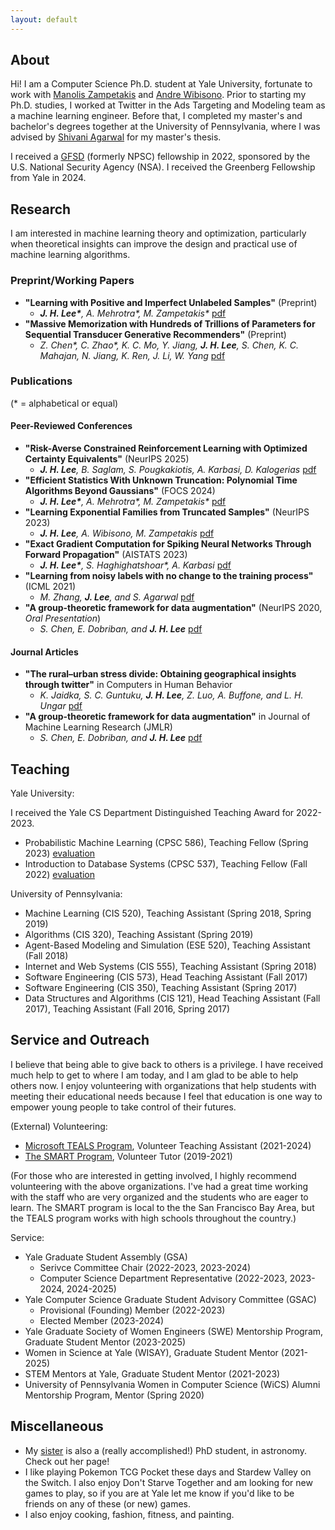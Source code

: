 ```yaml
---
layout: default
---
```


## About

Hi! I am a Computer Science Ph.D. student at Yale University, fortunate to work with [Manolis Zampetakis](https://mzampet.com) and [Andre Wibisono](https://www.cs.yale.edu/homes/wibisono/). Prior to starting my Ph.D. studies, I worked at Twitter in the Ads Targeting and Modeling team as a machine learning engineer. Before that, I completed my master's and bachelor's degrees together at the University of Pennsylvania, where I was advised by [Shivani Agarwal](https://scholar.google.com/citations?user=Q4ErnU4AAAAJ&hl=en) for my master's thesis.

I received a [GFSD](https://stemfellowships.org) (formerly NPSC) fellowship in 2022, sponsored by the U.S. National Security Agency (NSA). I received the Greenberg Fellowship from Yale in 2024.


## Research

I am interested in machine learning theory and optimization, particularly when theoretical insights can improve the design and practical use of machine learning algorithms. 

### Preprint/Working Papers
* **"Learning with Positive and Imperfect Unlabeled Samples"** (Preprint)
    * _**J. H. Lee\***, A. Mehrotra\*, M. Zampetakis\*_ [pdf](https://arxiv.org/pdf/2504.10428)
* **"Massive Memorization with Hundreds of Trillions of Parameters for Sequential Transducer Generative Recommenders"** (Preprint)
    * _Z. Chen\*, C. Zhao\*, K. C. Mo, Y. Jiang, **J. H. Lee**, S. Chen, K. C. Mahajan, N. Jiang, K. Ren, J. Li, W. Yang_ [pdf](https://arxiv.org/abs/2510.22049)

### Publications
(* = alphabetical or equal)

#### Peer-Reviewed Conferences
* **"Risk-Averse Constrained Reinforcement Learning with Optimized Certainty Equivalents"** (NeurIPS 2025)
    * _**J. H. Lee**, B. Saglam, S. Pougkakiotis, A. Karbasi, D. Kalogerias_ [pdf](https://arxiv.org/abs/2510.20199)
* **"Efficient Statistics With Unknown Truncation: Polynomial Time Algorithms Beyond Gaussians"** (FOCS 2024)
    * _**J. H. Lee\***, A. Mehrotra\*, M. Zampetakis\*_ [pdf](https://arxiv.org/pdf/2410.01656)
* **"Learning Exponential Families from Truncated Samples"** (NeurIPS 2023)
    * _**J. H. Lee**, A. Wibisono, M. Zampetakis_ [pdf](https://openreview.net/pdf?id=PxcWJqO3qj)
* **"Exact Gradient Computation for Spiking Neural Networks Through Forward Propagation"** (AISTATS 2023)
    * _**J. H. Lee\***, S. Haghighatshoar\*, A. Karbasi_ [pdf](https://arxiv.org/pdf/2210.15415.pdf)
* **"Learning from noisy labels with no change to the training process"** (ICML 2021)
    * _M. Zhang, **J. Lee**, and S. Agarwal_ [pdf](http://proceedings.mlr.press/v139/zhang21k/zhang21k.pdf)
* **"A group-theoretic framework for data augmentation"** (NeurIPS 2020, _Oral Presentation_)
    * _S. Chen, E. Dobriban, and **J. H. Lee**_ [pdf](https://papers.nips.cc/paper/2020/file/f4573fc71c731d5c362f0d7860945b88-Paper.pdf)
 
#### Journal Articles
* **"The rural–urban stress divide: Obtaining geographical insights through twitter"** in Computers in Human Behavior
    * _K. Jaidka, S. C. Guntuku, **J. H. Lee**, Z. Luo, A. Buffone, and L. H. Ungar_ [pdf](http://wwbp.org/papers/chb-2020.pdf)
* **"A group-theoretic framework for data augmentation"** in Journal of
Machine Learning Research (JMLR)
    * _S. Chen, E. Dobriban, and **J. H. Lee**_ [pdf](https://arxiv.org/abs/1907.10905)



## Teaching
Yale University:

I received the Yale CS Department Distinguished Teaching Award for 2022-2023.
- Probabilistic Machine Learning (CPSC 586), Teaching Fellow (Spring 2023) [evaluation](/assets/docs/Evals_10-11.pdf)
- Introduction to Database Systems (CPSC 537), Teaching Fellow (Fall 2022) [evaluation](/assets/docs/Evals_22-23.pdf)

University of Pennsylvania:
- Machine Learning (CIS 520), Teaching Assistant (Spring 2018, Spring 2019)
- Algorithms (CIS 320), Teaching Assistant (Spring 2019)
- Agent-Based Modeling and Simulation (ESE 520), Teaching Assistant (Fall 2018)
- Internet and Web Systems (CIS 555), Teaching Assistant (Spring 2018)
- Software Engineering (CIS 573), Head Teaching Assistant (Fall 2017)
- Software Engineering (CIS 350), Teaching Assistant (Spring 2017)
- Data Structures and Algorithms (CIS 121), Head Teaching Assistant (Fall 2017), Teaching Assistant (Fall 2016, Spring 2017)


## Service and Outreach
I believe that being able to give back to others is a privilege. I have received much help to get to where I am today, and I am glad to be able to help others now. I enjoy volunteering with organizations that help students with meeting their educational needs because I feel that education is one way to empower young people to take control of their futures.

(External) Volunteering:
- [Microsoft TEALS Program](https://www.microsoft.com/en-us/teals), Volunteer Teaching Assistant (2021-2024)
- [The SMART Program](https://thesmartprogram.org), Volunteer Tutor (2019-2021)

(For those who are interested in getting involved, I highly recommend volunteering with the above organizations. I've had a great time working with the staff who are very organized and the students who are eager to learn. The SMART program is local to the the San Francisco Bay Area, but the TEALS program works with high schools throughout the country.)

Service:
- Yale Graduate Student Assembly (GSA)
    - Serivce Committee Chair (2022-2023, 2023-2024)
    - Computer Science Department Representative (2022-2023, 2023-2024, 2024-2025)
- Yale Computer Science Graduate Student Advisory Committee (GSAC)
    - Provisional (Founding) Member (2022-2023)
    - Elected Member (2023-2024)
- Yale Graduate Society of Women Engineers (SWE) Mentorship Program, Graduate Student Mentor (2023-2025)
- Women in Science at Yale (WISAY), Graduate Student Mentor (2021-2025)
- STEM Mentors at Yale, Graduate Student Mentor (2021-2023)
- University of Pennsylvania Women in Computer Science (WiCS) Alumni Mentorship Program, Mentor (Spring 2020)


## Miscellaneous
- My [sister](https://renaalee.github.io) is also a (really accomplished!) PhD student, in astronomy. Check out her page!
- I like playing Pokemon TCG Pocket these days and Stardew Valley on the Switch. I also enjoy Don't Starve Together and am looking for new games to play, so if you are at Yale let me know if you'd like to be friends on any of these (or new) games.
- I also enjoy cooking, fashion, fitness, and painting.
